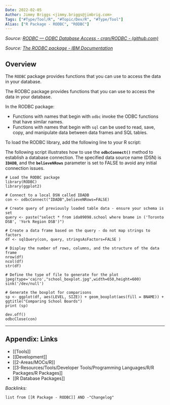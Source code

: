 ```yaml
---
Date: 2022-02-05
Author: Jimmy Briggs <jimmy.briggs@jimbrig.com>
Tags: ["#Type/Tool/R", "#Topic/Dev/R", "#Type/Tool"]
Alias: ["R Package - RODBC", "RODBC"]
---
```


*Source: [RODBC — ODBC Database Access - cran/RODBC - (github.com)](https://github.com/cran/RODBC)*

*Source: [The RODBC package - IBM Documentation](https://www.ibm.com/docs/en/db2woc?topic=packages-rodbc-package)*

## Overview

The `RODBC` package provides functions that you can use to access the data in your database.

The RODBC package provides functions that you can use to access the data in your database.

In the RODBC package:

-   Functions with names that begin with `odbc` invoke the ODBC functions that have similar names.
-   Functions with names that begin with `sql` can be used to read, save, copy, and manipulate data between data frames and SQL tables.

To load the RODBC library, add the following line to your R script:

The following script illustrates how to use the **`odbcConnect()`** method to establish a database connection. The specified data source name (DSN) is **`IDADB`**, and the **`believeNRows`** parameter is set to FALSE to avoid any initial connection issues.

```
# Load the RODBC package
library(RODBC)
library(ggplot2)

# Connect to a local DSN called IDADB
con <- odbcConnect("IDADB",believeNRows=FALSE)

# Create query of previously loaded table data - ensure your schema is set
query <- paste("select * from ida09098.school where bname in ('Toronto DSB', 'York Region DSB')")

# Create a data frame based on the query - do not map strings to factors
df <- sqlQuery(con, query, stringsAsFactors=FALSE )

# Display the number of rows, columns, and the structure of the data frame
nrow(df)
ncol(df)
str(df)

# Define the type of file to generate for the plot
jpeg(type='cairo',"school_boxplot.jpg",width=650,height=600) 
sink('/dev/null') 

# Generate the boxplot for comparisons
sp <- ggplot(df, aes(LEVEL, SIZE)) + geom_boxplot(aes(fill = BNAME)) + ggtitle("Comparing School Boards")
print (sp)

dev.off() 
odbcClose(con)
```


***

## Appendix: Links

- [[Tools]]
- [[Development]]
- [[2-Areas/MOCs/R]]
- [[3-Resources/Tools/Developer Tools/Programming Languages/R/R Packages/R Packages]]
- [[R Database Packages]]


*Backlinks:*

```dataview
list from [[R Package - RODBC]] AND -"Changelog"
```